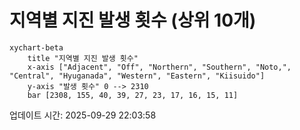 # 지역별 지진 발생 횟수 (상위 10개)

```mermaid
xychart-beta
    title "지역별 지진 발생 횟수"
    x-axis ["Adjacent", "Off", "Northern", "Southern", "Noto,", "Central", "Hyuganada", "Western", "Eastern", "Kiisuido"]
    y-axis "발생 횟수" 0 --> 2310
    bar [2308, 155, 40, 39, 27, 23, 17, 16, 15, 11]
```

업데이트 시간: 2025-09-29 22:03:58

